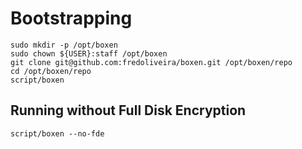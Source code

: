 # Bootstrapping

```
sudo mkdir -p /opt/boxen
sudo chown ${USER}:staff /opt/boxen
git clone git@github.com:fredoliveira/boxen.git /opt/boxen/repo
cd /opt/boxen/repo
script/boxen
```

## Running without Full Disk Encryption

```
script/boxen --no-fde
```
